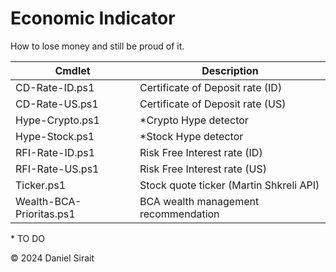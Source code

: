 # Economic Indicator


How to lose money and still be proud of it.

Cmdlet | Description
----------- | -----------
CD-Rate-ID.ps1 | Certificate of Deposit rate (ID)
CD-Rate-US.ps1 | Certificate of Deposit rate (US)
Hype-Crypto.ps1 | *Crypto Hype detector 
Hype-Stock.ps1 | *Stock Hype detector
RFI-Rate-ID.ps1 | Risk Free Interest rate (ID)
RFI-Rate-US.ps1 | Risk Free Interest rate (US)
Ticker.ps1 | Stock quote ticker (Martin Shkreli API)
Wealth-BCA-Prioritas.ps1 | BCA wealth management recommendation


\* TO DO

© 2024 Daniel Sirait
